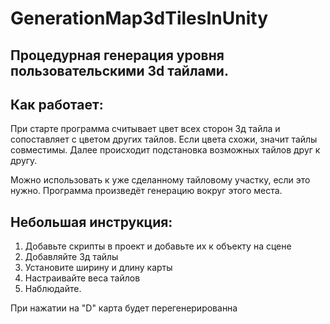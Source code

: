 # GenerationMap3dTilesInUnity
## Процедурная генерация уровня пользовательскими 3d тайлами.

## Как работает:
При старте программа считывает цвет всех сторон 3д тайла и сопоставляет с цветом других тайлов. Если цвета схожи, значит тайлы совместимы. Далее происходит подстановка возможных тайлов друг к другу. 

Можно использовать к уже сделанному тайловому участку, если это нужно. Программа произведёт генерацию вокруг этого места.

## Небольшая инструкция:
1) Добавьте скрипты в проект и добавьте их к объекту на сцене
2) Добавляйте 3д тайлы
3) Установите ширину и длину карты
4) Настраивайте веса тайлов
5) Наблюдайте.

При нажатии на "D" карта будет перегенерированна
